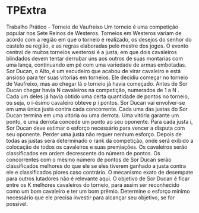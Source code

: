 # TPExtra
Trabalho Prático - Torneio de Vaufreixo
Um torneio é uma competição popular nos Sete Reinos de Westeros. Torneios em Westeros variam de acordo
com a região em que o torneio é realizado, os desejos do senhor do castelo ou região, e as regras elaboradas
pelo mestre dos jogos. O evento central de muitos torneios westerosi é a justa, em que dois cavaleiros
blindados devem tentar derrubar uns aos outros de suas montarias com uma lança, continuando em pé com
uma variedade de armas embotadas.
Sor Ducan, o Alto, é um escudeiro que acabou de virar cavaleiro e está ansioso para ter suas vitorias em
torneios. Ele decidiu começar no torneio de Vaufreixo, mas ao chegar lá o torneio já havia começado. Antes
de Sor Ducan chegar havia N cavaleiros na competição, numerados de 1 a N . Cada um deles já havia obtido
uma certa quantidade de pontos no torneio, ou seja, o i-ésimo cavaleiro obteve p i pontos.
Sor Ducan vai envolver-se em uma única justa contra cada concorrente. Cada uma das justas do Sor
Ducan termina em uma vitória ou uma derrota. Uma vitória garante um ponto, e uma derrota concede um
ponto ao seu oponente. Para cada justa i, Sor Ducan deve estimar o esforço necessário para vencer a disputa
com seu oponente. Perder uma justa não requer nenhum esforço.
Depois de todas as justas será determinado o rank da competição, onde será exibido a colocação de todos
os cavaleiros e suas premiações. Os cavaleiros serão classificados em ordem decrescente do número de pontos.
Os concorrentes com o mesmo número de pontos de Sor Ducan serão classificados melhores do que ele se eles
tiverem ganhado a justa contra ele e classificados piores caso contrário. O mecanismo exato de desempate
para outros lutadores não é relevante aqui.
O objetivo de Sor Ducan é ficar entre os K melhores cavaleiros do torneio, para assim ser reconhecido
como um bom cavaleiro e ter um bom prêmio. Determine o esforço mínimo necessário que ele precisa investir
para alcançar seu objetivo, se for possível.
